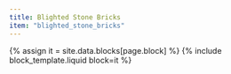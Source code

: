 ```yaml
---
title: Blighted Stone Bricks
item: "blighted_stone_bricks"
---
```


{% assign it = site.data.blocks[page.block] %}
{% include block_template.liquid block=it %}

